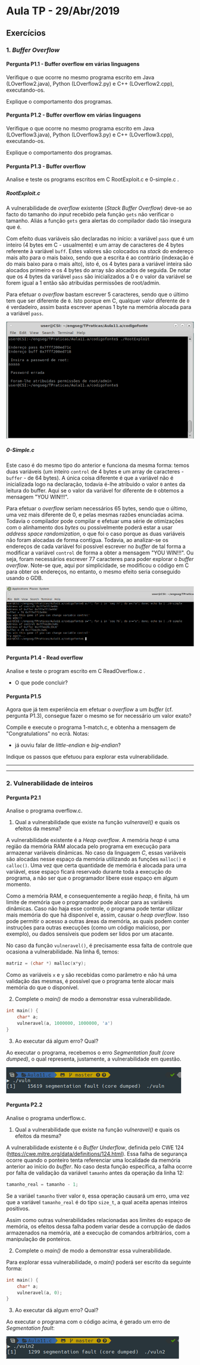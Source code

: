 # Aula TP - 29/Abr/2019

## Exercícios

### 1\. _Buffer Overflow_


#### Pergunta P1.1 - Buffer overflow em várias linguagens

Verifique o que ocorre no mesmo programa escrito em Java (LOverflow2.java), Python (LOverflow2.py) e C++ (LOverflow2.cpp), executando-os.

Explique o comportamento dos programas.


#### Pergunta P1.2 - Buffer overflow em várias linguagens

Verifique o que ocorre no mesmo programa escrito em Java (LOverflow3.java), Python (LOverflow3.py) e C++ (LOverflow3.cpp), executando-os.

Explique o comportamento dos programas.


#### Pergunta P1.3 - Buffer overflow

Analise e teste os programs escritos em C RootExploit.c e 0-simple.c .

##### RootExploit.c

A vulnerabilidade de _overflow_ existente (_Stack Buffer Overflow_) deve-se ao facto do tamanho do _input_ recebido pela função `gets` não verificar o tamanho. Aliás a função `gets` gera alertas do compilador dado tão insegura que é.

Com efeito duas variáveis são declaradas no início: a variável `pass` que é um inteiro (4 bytes em C - usualmente) e um array de caracteres de 4 bytes referente à variável `buff`. Estes valores são colocados na _stack_ do endereço mais alto para o mais baixo, sendo que a escrita é ao contrário (indexação é do mais baixo para o mais alto), isto é, os 4 bytes para a variável inteira são alocados primeiro e os 4 bytes do array são alocados de seguida. De notar que os 4 bytes da variável `pass` são inicializados a 0 e o valor da variável se forem igual a 1 então são atribuídas permissões de root/admin.

Para efetuar o _overflow_ bastam escrever 5 caracteres, sendo que o último tem que ser diferente de `0`. Isto porque em C, qualquer valor diferente de `0` é verdadeiro, assim basta escrever apenas 1 byte na memória alocada para a variável `pass`.



![Root Exploit _Output_](RootExploit.png)





##### 0-Simple.c

Este caso é do mesmo tipo do anterior e funciona da mesma forma: temos duas variáveis (um inteiro `control` de 4 bytes e um array de caracteres - `buffer` - de 64 bytes). A única coisa diferente é que a variável não é inicializada logo na declaração, todavia é-lhe atribuido o valor `0` antes da leitura do buffer. Aqui se o valor da variável for diferente de `0` obtemos a mensagem  "YOU WIN!!!".



Para efetuar o _overflow_ seriam necessários 65 bytes, sendo que o último, uma vez mais diferente de 0, e pelas mesmas razões enunciadas acima. Todavia o compilador pode compilar e efetuar uma série de otimizações com o alinhamento dos _bytes_ ou possívelmente poderá estar a usar _address space randomization_, o que foi o caso porque as duas variáveis não foram alocadas de forma contígua. Todavia, ao analizar-se os endereços de cada variável foi possivel escrever no _buffer_ de tal forma a modificar a variável `control` de forma a obter a mensagem "YOU WIN!!!". Ou seja, foram necessários escrever 77 caracteres para poder explorar o _buffer overflow_. Note-se que, aqui por simplicidade, se modificou o código em C para obter os endereços, no entanto, o mesmo efeito seria conseguido usando o GDB.



![O-Simple _output_](0-simple.png)




#### Pergunta P1.4 - Read overflow

Analise e teste o program escrito em C ReadOverflow.c .

+ O que pode concluir?


#### Pergunta P1.5

Agora que já tem experiência em efetuar o _overflow_ a um _buffer_ (cf. pergunta P1.3), consegue fazer o mesmo se for necessário um valor exato?

Compile e execute o programa 1-match.c, e obtenha a mensagem de "Congratulations" no ecrã. Notas:
  + já ouviu falar de _little-endian_ e _big-endian_?

Indique os passos que efetuou para explorar esta vulnerabilidade.

---
---

### 2\. Vulnerabilidade de inteiros


#### Pergunta P2.1

Analise o programa overflow.c.

1. Qual a vulnerabilidade que existe na função *vulneravel()* e quais os efeitos da mesma?

A vulnerabilidade existente é a *Heap overflow*. A memória *heap* é uma região da memória RAM alocada pelo programa em execução para armazenar variáveis dinâmicas. No caso da linguagem *C*, essas variáveis são alocadas nesse espaço da memória utilizando as funções `malloc()` e `calloc()`. Uma vez que certa quantidade de memória é alocada para uma variável, esse espaço ficará reservado durante toda a execução do programa, a não ser que o programador libere esse espaço em algum momento.

Como a memória RAM, e consequentemente a região *heap*, é finita, há um limite de memória que o programador pode alocar para as variáveis dinâmicas. Caso não haja esse controle, o programa pode tentar utilizar mais memória do que há disponível e, assim, causar o *heap overflow*. Isso pode permitir o acesso a outras áreas da memória, as quais podem conter instruções para outras execuções (como um código malicioso, por exemplo), ou dados sensíveis que podem ser lidos por um atacante.

No caso da função `vulneravel()`, é precisamente essa falta de controle que ocasiona a vulnerabilidade. Na linha 6, temos:

```c
matriz = (char *) malloc(x*y);
```

Como as variáveis `x` e `y` são recebidas como parâmetro e não há uma validação das mesmas, é possível que o programa tente alocar mais memória do que o disponível.

2. Complete o *main()* de modo a demonstrar essa vulnerabilidade.

```c
int main() {
    char* a;
    vulneravel(a, 1000000, 1000000, 'a')
}
```

3. Ao executar dá algum erro? Qual?

Ao executar o programa, recebemos o erro *Segmentation fault (core dumped)*, o qual representa, justamente, a vulnerabilidade em questão.

![p2.1](p2.1.png)

#### Pergunta P2.2

Analise o programa underflow.c.

1. Qual a vulnerabilidade que existe na função *vulneravel()* e quais os efeitos da mesma?

A vulnerabilidade existente é o *Buffer Underflow*, definida pelo CWE 124 (<https://cwe.mitre.org/data/definitions/124.html>). Essa falha de segurança ocorre quando o ponteiro tenta referenciar uma localidade da memória anterior ao início do *buffer*. No caso desta função específica, a falha ocorre por falta de validação da variável `tamanho` antes da operação da linha 12:

```c
tamanho_real = tamanho - 1;
```

Se a variáel `tamanho` tiver valor `0`, essa operação causará um erro, uma vez que a variável `tamanho_real` é do tipo `size_t`, a qual aceita apenas inteiros positivos.

Assim como outras vulnerabilidades relacionadas aos limites do espaço de memória, os efeitos dessa falha podem variar desde a corrupção de dados armazenados na memória, até a execução de comandos arbitrários, com a manipulação de ponteiros.

2. Complete o *main()* de modo a demonstrar essa vulnerabilidade.

Para explorar essa vulnerabilidade, o *main()* poderá ser escrito da seguinte forma:

```c
int main() {
	char* a;
    vulneravel(a, 0);
}
```



3. Ao executar dá algum erro? Qual?

Ao executar o programa com o código acima, é gerado um erro de *Segmentation fault*:

![p2.2](p2.2.png)

